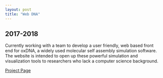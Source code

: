 ```yaml
---
layout: post
title: "Web DNA"
---
```

## 2017-2018
Currently working with a team to develop a user friendly, web based front end for oxDNA, a widely used molecular self assembly simulation software. The website is intended to open up these powerful simulation and visualization tools to researchers who lack a computer science background. 

<a href="http://capstone.csce.uark.edu/?page_id=5817" target="_blank">Project Page</a> 
